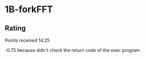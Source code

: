 # 1B-forkFFT

## Rating

Points received 14.25


-0.75 because didn't check the return code of the exec program